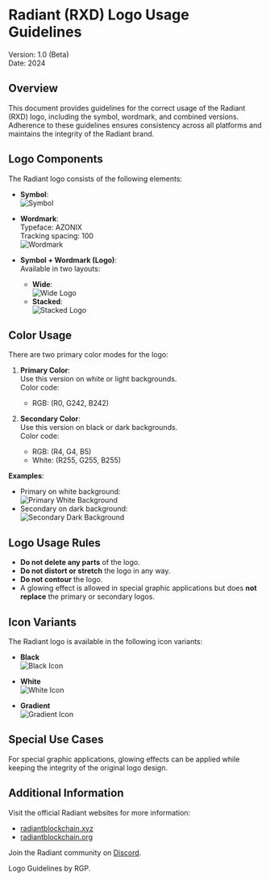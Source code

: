 # Radiant (RXD) Logo Usage Guidelines

Version: 1.0 (Beta)  
Date: 2024

## Overview

This document provides guidelines for the correct usage of the Radiant (RXD) logo, including the symbol, wordmark, and combined versions. Adherence to these guidelines ensures consistency across all platforms and maintains the integrity of the Radiant brand.

## Logo Components

The Radiant logo consists of the following elements:

- **Symbol**:  
  ![Symbol](path/to/symbol.png)

- **Wordmark**:  
  Typeface: AZONIX  
  Tracking spacing: 100  
  ![Wordmark](path/to/wordmark.png)

- **Symbol + Wordmark (Logo)**:  
  Available in two layouts:  
  - **Wide**:  
    ![Wide Logo](path/to/wide_logo.png)  
  - **Stacked**:  
    ![Stacked Logo](path/to/stacked_logo.png)

## Color Usage

There are two primary color modes for the logo:

1. **Primary Color**:  
   Use this version on white or light backgrounds.  
   Color code:  
   - RGB: (R0, G242, B242)

2. **Secondary Color**:  
   Use this version on black or dark backgrounds.  
   Color code:  
   - RGB: (R4, G4, B5)  
   - White: (R255, G255, B255)

**Examples**:  
- Primary on white background:  
  ![Primary White Background](path/to/primary_white_bg.png)  
- Secondary on dark background:  
  ![Secondary Dark Background](path/to/secondary_dark_bg.png)

## Logo Usage Rules

- **Do not delete any parts** of the logo.  
- **Do not distort or stretch** the logo in any way.  
- **Do not contour** the logo.  
- A glowing effect is allowed in special graphic applications but does **not replace** the primary or secondary logos.

## Icon Variants

The Radiant logo is available in the following icon variants:

- **Black**  
  ![Black Icon](path/to/black_icon.png)

- **White**  
  ![White Icon](path/to/white_icon.png)

- **Gradient**  
  ![Gradient Icon](path/to/gradient_icon.png)

## Special Use Cases

For special graphic applications, glowing effects can be applied while keeping the integrity of the original logo design.

## Additional Information

Visit the official Radiant websites for more information:

- [radiantblockchain.xyz](https://radiantblockchain.xyz/)
- [radiantblockchain.org](https://radiantblockchain.org/)

Join the Radiant community on [Discord](https://discord.gg/radiantblockchain).

Logo Guidelines by RGP.
